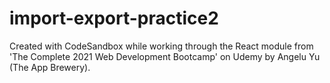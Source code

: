 # import-export-practice2
Created with CodeSandbox while working through the React module from 'The Complete 2021 Web Development Bootcamp' on Udemy by Angelu Yu (The App Brewery).
